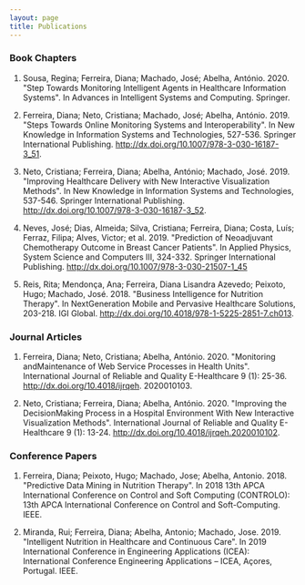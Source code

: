 ```yaml
---
layout: page
title: Publications
---
```



### Book Chapters

1. Sousa, Regina; Ferreira, Diana; Machado, José; Abelha, António. 2020. "Step Towards Monitoring Intelligent Agents in Healthcare Information Systems". In Advances in Intelligent Systems and Computing. Springer.

2. Ferreira, Diana; Neto, Cristiana; Machado, José; Abelha, António. 2019. "Steps Towards Online Monitoring Systems and Interoperability". In New Knowledge in Information Systems and Technologies, 527-536. Springer International Publishing. http://dx.doi.org/10.1007/978-3-030-16187-3_51.

3. Neto, Cristiana; Ferreira, Diana; Abelha, António; Machado, José. 2019. "Improving Healthcare Delivery with New Interactive Visualization Methods". In New Knowledge in Information Systems and Technologies, 537-546. Springer International Publishing. http://dx.doi.org/10.1007/978-3-030-16187-3_52.

4. Neves, José; Dias, Almeida; Silva, Cristiana; Ferreira, Diana; Costa, Luís; Ferraz, Filipa; Alves, Victor; et al. 2019. "Prediction of Neoadjuvant Chemotherapy Outcome in Breast Cancer Patients". In Applied Physics, System Science and Computers III, 324-332. Springer International Publishing. http://dx.doi.org/10.1007/978-3-030-21507-1_45

5. Reis, Rita; Mendonça, Ana; Ferreira, Diana Lisandra Azevedo; Peixoto, Hugo; Machado, José. 2018. "Business Intelligence for Nutrition Therapy". In NextGeneration Mobile and Pervasive Healthcare Solutions, 203-218. IGI Global.
http://dx.doi.org/10.4018/978-1-5225-2851-7.ch013.

### Journal Articles

1. Ferreira, Diana; Neto, Cristiana; Abelha, António. 2020. "Monitoring andMaintenance of Web Service Processes in Health Units".  International Journal of Reliable and Quality E-Healthcare 9 (1): 25-36. http://dx.doi.org/10.4018/ijrqeh.
2020010103.

2. Neto, Cristiana; Ferreira, Diana; Abelha, António. 2020. "Improving the DecisionMaking Process in a Hospital Environment With New Interactive Visualization Methods". International Journal of Reliable and Quality E-Healthcare 9 (1): 13-24. http://dx.doi.org/10.4018/ijrqeh.2020010102.

### Conference Papers

1. Ferreira, Diana; Peixoto, Hugo; Machado, Jose; Abelha, Antonio. 2018. "Predictive Data Mining in Nutrition Therapy". In 2018 13th APCA International Conference on Control and Soft Computing (CONTROLO): 13th APCA International Conference on Control and Soft-Computing. IEEE.

2. Miranda, Rui; Ferreira, Diana; Abelha, Antonio; Machado, Jose. 2019. "Intelligent Nutrition in Healthcare and Continuous Care". In 2019 International Conference in Engineering Applications (ICEA): International Conference Engineering Applications – ICEA, Açores, Portugal. IEEE.
